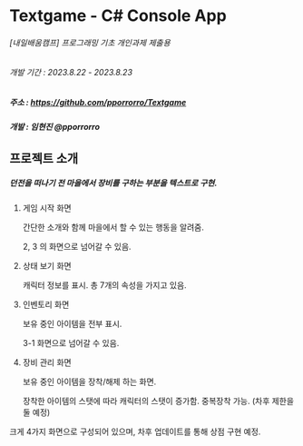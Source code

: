 
# Textgame - C# Console App


###### [내일배움캠프] 프로그래밍 기초 개인과제 제출용
###### 개발 기간 : 2023.8.22 - 2023.8.23


##### 주소 : https://github.com/pporrorro/Textgame
##### 개발 : 임현진 @pporrorro


## 프로젝트 소개


##### 던전을 떠나기 전 마을에서 장비를 구하는 부분을 텍스트로 구현.


1. 게임 시작 화면

    간단한 소개와 함께 마을에서 할 수 있는 행동을 알려줌.

    2, 3 의 화면으로 넘어갈 수 있음.


2. 상태 보기 화면

    캐릭터 정보를 표시. 총 7개의 속성을 가지고 있음.


3. 인벤토리 화면

    보유 중인 아이템을 전부 표시.

    3-1 화면으로 넘어갈 수 있음.


4. 장비 관리 화면

    보유 중인 아이템을 장착/해제 하는 화면.

    장착한 아이템의 스탯에 따라 캐릭터의 스탯이 증가함. 중복장착 가능. (차후 제한을 둘 예정)


크게 4가지 화면으로 구성되어 있으며, 차후 업데이트를 통해 상점 구현 예정.

